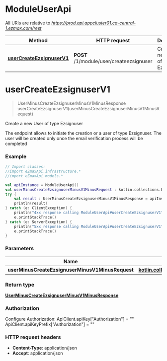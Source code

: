 # ModuleUserApi

All URIs are relative to *https://prod.api.appcluster01.ca-central-1.ezmax.com/rest*

Method | HTTP request | Description
------------- | ------------- | -------------
[**userCreateEzsignuserV1**](ModuleUserApi.md#userCreateEzsignuserV1) | **POST** /1/module/user/createezsignuser | Create a new User of type Ezsignuser


<a name="userCreateEzsignuserV1"></a>
# **userCreateEzsignuserV1**
> UserMinusCreateEzsignuserMinusV1MinusResponse userCreateEzsignuserV1(userMinusCreateEzsignuserMinusV1MinusRequest)

Create a new User of type Ezsignuser

The endpoint allows to initiate the creation or a user of type Ezsignuser.  The user will be created only once the email verification process will be completed

### Example
```kotlin
// Import classes:
//import eZmaxApi.infrastructure.*
//import eZmaxApi.models.*

val apiInstance = ModuleUserApi()
val userMinusCreateEzsignuserMinusV1MinusRequest : kotlin.collections.List<UserMinusCreateEzsignuserMinusV1MinusRequest> =  // kotlin.collections.List<UserMinusCreateEzsignuserMinusV1MinusRequest> | 
try {
    val result : UserMinusCreateEzsignuserMinusV1MinusResponse = apiInstance.userCreateEzsignuserV1(userMinusCreateEzsignuserMinusV1MinusRequest)
    println(result)
} catch (e: ClientException) {
    println("4xx response calling ModuleUserApi#userCreateEzsignuserV1")
    e.printStackTrace()
} catch (e: ServerException) {
    println("5xx response calling ModuleUserApi#userCreateEzsignuserV1")
    e.printStackTrace()
}
```

### Parameters

Name | Type | Description  | Notes
------------- | ------------- | ------------- | -------------
 **userMinusCreateEzsignuserMinusV1MinusRequest** | [**kotlin.collections.List&lt;UserMinusCreateEzsignuserMinusV1MinusRequest&gt;**](UserMinusCreateEzsignuserMinusV1MinusRequest.md)|  |

### Return type

[**UserMinusCreateEzsignuserMinusV1MinusResponse**](UserMinusCreateEzsignuserMinusV1MinusResponse.md)

### Authorization


Configure Authorization:
    ApiClient.apiKey["Authorization"] = ""
    ApiClient.apiKeyPrefix["Authorization"] = ""

### HTTP request headers

 - **Content-Type**: application/json
 - **Accept**: application/json

